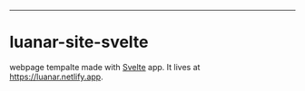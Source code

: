 ---

# luanar-site-svelte

webpage tempalte made with [Svelte](https://svelte.dev) app. It lives at https://luanar.netlify.app.



